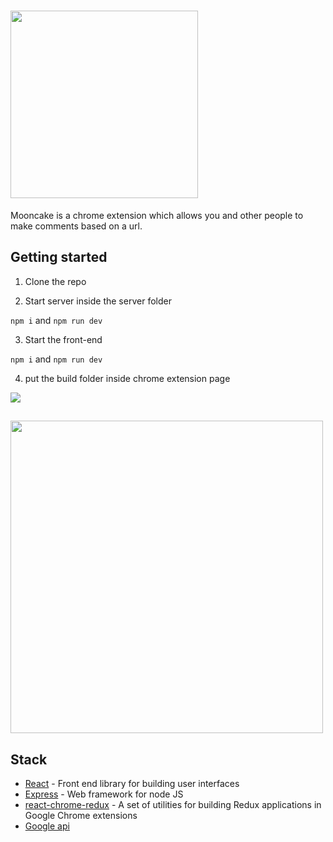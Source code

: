 # <img src="https://res.cloudinary.com/db46klhlo/image/upload/v1532880193/Mooncake.svg" width="300">


Mooncake is a chrome extension which allows
you and other people to make comments based on a url.

## Getting started

1. Clone the repo

2. Start server inside the server folder

`npm i` and `npm run dev` 

3. Start the front-end

`npm i` and `npm run dev`

4. put the build folder inside chrome extension page
 
<img src="https://res.cloudinary.com/db46klhlo/image/upload/v1535380393/Group_6.png">

##

 <img src="https://res.cloudinary.com/db46klhlo/image/upload/v1535373607/app.png" width="500">

## Stack
* [React](https://reactjs.org/) - Front end library for building user interfaces
* [Express](https://expressjs.com/it/) - Web framework for node JS
* [react-chrome-redux](https://github.com/tshaddix/react-chrome-redux) - A set of utilities for building Redux applications in Google Chrome extensions
* [Google api](https://developer.chrome.com/apps/api_index) 
